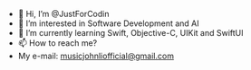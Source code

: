 - 👋 Hi, I’m @JustForCodin
- 👀 I’m interested in Software Development and AI
- 🌱 I’m currently learning Swift, Objective-C, UIKit and SwiftUI
- 📫 How to reach me? 
- My e-mail: musicjohnliofficial@gmail.com

<!---
JustForCodin/JustForCodin is a ✨ special ✨ repository because its `README.md` (this file) appears on your GitHub profile.
You can click the Preview link to take a look at your changes.
--->
